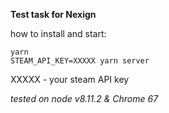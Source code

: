 **Test task for Nexign**

how to install and start:
```
yarn
STEAM_API_KEY=XXXXX yarn server
```
XXXXX - your steam API key

_tested on node v8.11.2 & Chrome 67_
